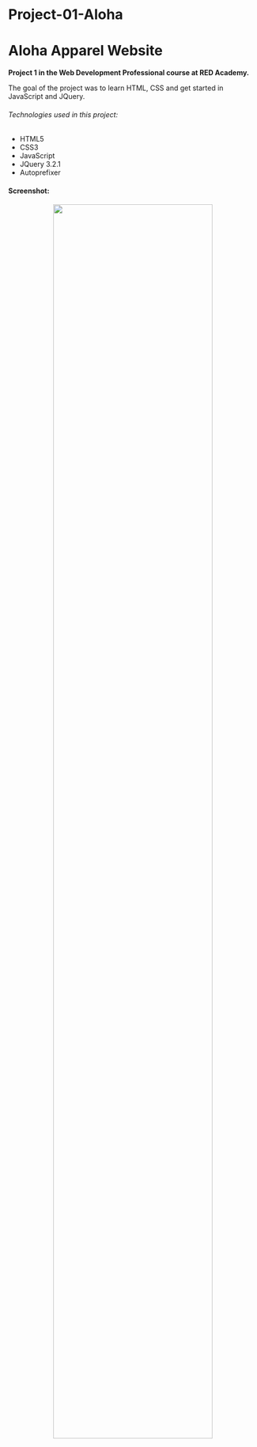 # Project-01-Aloha
<h1>Aloha Apparel Website</h1>

<strong>Project 1 in the Web Development Professional course at RED Academy.</strong>

<p>The goal of the project was to learn HTML, CSS and get started in JavaScript and JQuery.</p>

<h6>Technologies used in this project:</h6>
<ul>
<li>HTML5</li>
<li>CSS3</li>
<li>JavaScript</li>
<li>JQuery 3.2.1</li>
<li>Autoprefixer</li>
</ul>

<h4>Screenshot:</h4>

<p align="center">
  <img src="https://user-images.githubusercontent.com/8882336/28295386-22e7d750-6b15-11e7-8d8c-df9719e6ee72.png"
  width="80%"/>
</p>
